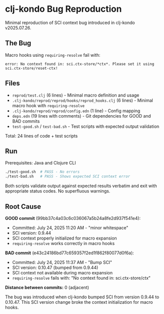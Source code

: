 # clj-kondo Bug Reproduction

Minimal reproduction of SCI context bug introduced in clj-kondo v2025.07.26.

## The Bug

Macro hooks using `requiring-resolve` fail with:
```
error: No context found in: sci.ctx-store/*ctx*. Please set it using sci.ctx-store/reset-ctx!
```

## Files

- `reprod/test.clj` (6 lines) - Minimal macro definition and usage
- `.clj-kondo/reprod/reprod/hooks/reprod_hooks.clj` (6 lines) - Minimal macro hook with `requiring-resolve`
- `.clj-kondo/reprod/reprod/config.edn` (1 line) - Config mapping
- `deps.edn` (19 lines with comments) - Git dependencies for GOOD and BAD commits
- `test-good.sh` / `test-bad.sh` - Test scripts with expected output validation

Total: 24 lines of code + test scripts

## Run

Prerequisites: Java and Clojure CLI

```bash
./test-good.sh  # PASS - No errors
./test-bad.sh   # PASS - Shows expected SCI context error
```

Both scripts validate output against expected results verbatim and exit with appropriate status codes. No superfluous warnings.

## Root Cause

**GOOD commit** (99bb37c4a03c6c036067a5b24a8fe2d937f541e4):
- Committed: July 24, 2025 11:20 AM - "minor whitespace"  
- SCI version: 0.9.44
- SCI context properly initialized for macro expansion
- `requiring-resolve` works correctly in macro hooks

**BAD commit** (e43c24186bd77c659357f2ed1f862f80077d0f6a):
- Committed: July 24, 2025 11:37 AM - "Bump SCI"
- SCI version: 0.10.47 (bumped from 0.9.44)
- SCI context not available during macro expansion
- `requiring-resolve` fails with: "No context found in: sci.ctx-store/*ctx*"

**Distance between commits:** 0 (adjacent)

The bug was introduced when clj-kondo bumped SCI from version 0.9.44 to 0.10.47. This SCI version change broke the context initialization for macro hooks.

